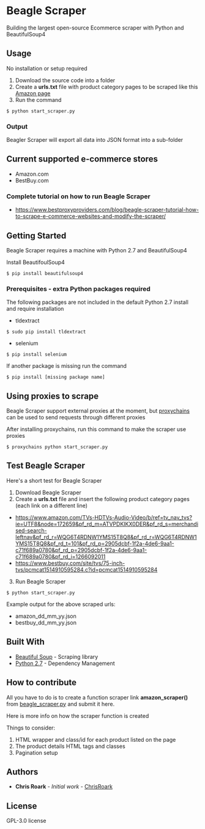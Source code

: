 # Beagle Scraper

Building the largest open-source Ecommerce scraper with Python and BeautifulSoup4

## Usage

No installation or setup required

1. Download the source code into a folder
2. Create a **urls.txt** file with product category pages to be scraped like this [Amazon page](https://www.amazon.com/TVs-HDTVs-Audio-Video/b/ref=tv_nav_tvs?ie=UTF8&node=172659&pf_rd_m=ATVPDKIKX0DER&pf_rd_s=merchandised-search-leftnav&pf_rd_r=WQG6T4RDNW1YMS15T8Q8&pf_rd_r=WQG6T4RDNW1YMS15T8Q8&pf_rd_t=101&pf_rd_p=2905dcbf-1f2a-4de6-9aa1-c71f689a0780&pf_rd_p=2905dcbf-1f2a-4de6-9aa1-c71f689a0780&pf_rd_i=1266092011)
3. Run the command
```
$ python start_scraper.py
```

### Output

Beagler Scraper will export all data into JSON format into a sub-folder

## Current supported e-commerce stores

* Amazon.com
* BestBuy.com

### Complete tutorial on how to run Beagle Scraper 

* https://www.bestproxyproviders.com/blog/beagle-scraper-tutorial-how-to-scrape-e-commerce-websites-and-modify-the-scraper/

## Getting Started

Beagle Scraper requires a machine with Python 2.7 and BeautifulSoup4

Install BeautifoulSoup4
```
$ pip install beautifulsoup4
```

### Prerequisites - extra Python packages required

The following packages are not included in the default Python 2.7 install and require installation

* tldextract
```
$ sudo pip install tldextract
```
* selenium
```
$ pip install selenium
```
If another package is missing run the command

```
$ pip install [missing package name]
```

## Using proxies to scrape

Beagle Scraper support external proxies at the moment, but [proxychains](https://github.com/haad/proxychains) can be used to send requests through different proxies

After installing proxychains, run this command to make the scraper use proxies
```
$ proxychains python start_scraper.py
```

## Test Beagle Scraper

Here's a short test for Beagle Scraper

1. Download Beagle Scraper
2. Create a **urls.txt** file and insert the following product category pages (each link on a different line)

* https://www.amazon.com/TVs-HDTVs-Audio-Video/b/ref=tv_nav_tvs?ie=UTF8&node=172659&pf_rd_m=ATVPDKIKX0DER&pf_rd_s=merchandised-search-leftnav&pf_rd_r=WQG6T4RDNW1YMS15T8Q8&pf_rd_r=WQG6T4RDNW1YMS15T8Q8&pf_rd_t=101&pf_rd_p=2905dcbf-1f2a-4de6-9aa1-c71f689a0780&pf_rd_p=2905dcbf-1f2a-4de6-9aa1-c71f689a0780&pf_rd_i=1266092011
* https://www.bestbuy.com/site/tvs/75-inch-tvs/pcmcat1514910595284.c?id=pcmcat1514910595284

3. Run Beagle Scraper

```
$ python start_scraper.py
```
Example output for the above scraped urls:

* amazon_dd_mm_yy.json
* bestbuy_dd_mm_yy.json


## Built With

* [Beautiful Soup](https://www.crummy.com/software/BeautifulSoup/) - Scraping library
* [Python 2.7](https://www.python.org/) - Dependency Management

## How to contribute

All you have to do is to create a function scraper link **amazon_scraper()** from [beagle_scraper.py](https://github.com/ChrisRoark/beagle_scraper/blob/master/beagle_scraper.py) and submit it here.

Here is more info on how the scraper function is created

Things to consider:
1. HTML wrapper and class/id for each product listed on the page
2. The product details HTML tags and classes
3. Pagination setup

## Authors

* **Chris Roark** - *Initial work* - [ChrisRoark](https://github.com/ChrisRoark)

## License

GPL-3.0 license
